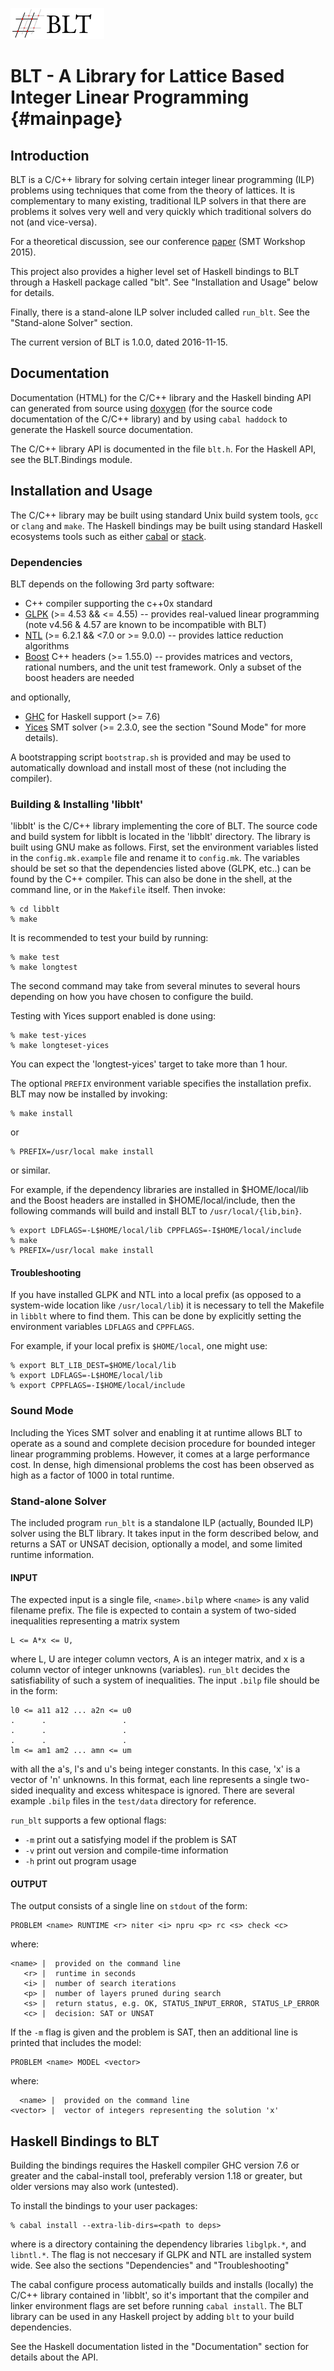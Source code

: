 ![BLT logo](doc/blt_logo.png)

# BLT - A Library for Lattice Based Integer Linear Programming  {#mainpage}

## Introduction

BLT is a C/C++ library for solving certain integer linear programming (ILP)
problems using techniques that come from the theory of lattices. It is
complementary to many existing, traditional ILP solvers in that there are
problems it solves very well and very quickly which traditional solvers do not
(and vice-versa).

For a theoretical discussion, see our conference [paper] (SMT Workshop 2015).

This project also provides a higher level set of Haskell bindings to BLT
through a Haskell package called "blt". See "Installation and Usage" below for
details.

Finally, there is a stand-alone ILP solver included called `run_blt`. See
the "Stand-alone Solver" section.

The current version of BLT is 1.0.0, dated 2016-11-15.


## Documentation

Documentation (HTML) for the C/C++ library and the Haskell binding API can
generated from source using [doxygen](http://www.stack.nl/~dimitri/doxygen/)
(for the source code documentation of the C/C++ library) and by using `cabal
haddock` to generate the Haskell source documentation.

The C/C++ library API is documented in the file `blt.h`. For the Haskell API,
see the BLT.Bindings module.


## Installation and Usage

The C/C++ library may be built using standard Unix build system tools,
`gcc` or `clang` and `make`. The Haskell bindings may be built using standard
Haskell ecosystems tools such as either [cabal] or [stack].


### Dependencies

BLT depends on the following 3rd party software:

  * C++ compiler supporting the c++0x standard
  * [GLPK]  (>= 4.53 && <= 4.55) -- provides real-valued linear programming
            (note v4.56 & 4.57 are known to be incompatible with BLT)
  * [NTL]   (>= 6.2.1 && <7.0 or >= 9.0.0) -- provides lattice reduction
            algorithms
  * [Boost] C++ headers (>= 1.55.0) -- provides matrices and vectors, rational
            numbers, and the unit test framework. Only a subset of the boost
            headers are needed

and optionally,

  * [GHC]   for Haskell support (>= 7.6)
  * [Yices] SMT solver (>= 2.3.0, see the section "Sound Mode" for more details).


A bootstrapping script `bootstrap.sh` is provided and may be used to
automatically download and install most of these (not including the compiler).


### Building & Installing 'libblt'

'libblt' is the C/C++ library implementing the core of BLT. The source code
and build system for libblt is located in the 'libblt' directory. The library
is built using GNU make as follows. First, set the environment variables
listed in the `config.mk.example` file and rename it to `config.mk`. The
variables should be set so that the dependencies listed above (GLPK, etc..)
can be found by the C++ compiler. This can also be done in the shell, at the
command line, or in the `Makefile` itself. Then invoke:

    % cd libblt
    % make

It is recommended to test your build by running:

    % make test
    % make longtest

The second command may take from several minutes to several hours depending on
how you have chosen to configure the build. 

Testing with Yices support enabled is done using:

    % make test-yices
    % make longteset-yices

You can expect the 'longtest-yices' target to take more than 1 hour.


The optional `PREFIX` environment variable specifies the installation prefix.
BLT may now be installed by invoking:

    % make install

or

    % PREFIX=/usr/local make install

or similar.

For example, if the dependency libraries are installed in $HOME/local/lib and
the Boost headers are installed in $HOME/local/include, then the following
commands will build and install BLT to `/usr/local/{lib,bin}`.

    % export LDFLAGS=-L$HOME/local/lib CPPFLAGS=-I$HOME/local/include
    % make
    % PREFIX=/usr/local make install


#### Troubleshooting

If you have installed GLPK and NTL into a local prefix (as opposed to a
system-wide location like `/usr/local/lib`) it is necessary to tell the
Makefile in `libblt` where to find them. This can be done by
explicitly setting the environment variables `LDFLAGS` and `CPPFLAGS`.

For example, if your local prefix is `$HOME/local`, one might use:

    % export BLT_LIB_DEST=$HOME/local/lib
    % export LDFLAGS=-L$HOME/local/lib
    % export CPPFLAGS=-I$HOME/local/include


### Sound Mode

Including the Yices SMT solver and enabling it at runtime allows BLT to
operate as a sound and complete decision procedure for bounded integer linear
programming problems. However, it comes at a large performance cost. In dense,
high dimensional problems the cost has been observed as high as a factor of
1000 in total runtime.


### Stand-alone Solver

The included program `run_blt` is a standalone ILP (actually, Bounded ILP)
solver using the BLT library. It takes input in the form described below, and
returns a SAT or UNSAT decision, optionally a model, and some limited runtime
information.


#### INPUT

The expected input is a single file, `<name>.bilp` where `<name>` is any valid
filename prefix. The file is expected to contain a system of two-sided
inequalities representing a matrix system

    L <= A*x <= U,

where L, U are integer column vectors, A is an integer matrix, and x is a
column vector of integer unknowns (variables). `run_blt` decides the
satisfiability of such a system of inequalities. The input `.bilp` file should
be in the form:

    l0 <= a11 a12 ... a2n <= u0
    .      .                 .
    .      .                 .
    .      .                 .
    lm <= am1 am2 ... amn <= um

with all the a's, l's and u's being integer constants. In this case, 'x' is a
vector of 'n' unknowns. In this format, each line represents a single
two-sided inequality and excess whitespace is ignored. There are several
example `.bilp` files in the `test/data` directory for reference.

`run_blt` supports a few optional flags:

 * `-m` print out a satisfying model if the problem is SAT
 * `-v` print out version and compile-time information
 * `-h` print out program usage

#### OUTPUT

The output consists of a single line on `stdout` of the form:

    PROBLEM <name> RUNTIME <r> niter <i> npru <p> rc <s> check <c>

where:

    <name> |  provided on the command line
       <r> |  runtime in seconds
       <i> |  number of search iterations
       <p> |  number of layers pruned during search
       <s> |  return status, e.g. OK, STATUS_INPUT_ERROR, STATUS_LP_ERROR
       <c> |  decision: SAT or UNSAT

If the `-m` flag is given and the problem is SAT, then an additional line is
printed that includes the model:

    PROBLEM <name> MODEL <vector>

where:

      <name> |  provided on the command line
    <vector> |  vector of integers representing the solution 'x'



## Haskell Bindings to BLT

Building the bindings requires the Haskell compiler GHC version 7.6 or
greater and the cabal-install tool, preferably version 1.18 or greater, but
older versions may also work (untested).

To install the bindings to your user packages:

    % cabal install --extra-lib-dirs=<path to deps>

where <path to deps> is a directory containing the dependency libraries
`libglpk.*`, and `libntl.*`. The flag is not neccesary if GLPK and NTL are
installed system wide. See also the sections "Dependencies" and "Troubleshooting" 

The cabal configure process automatically builds and installs (locally) the
C/C++ library contained in 'libblt', so it's important that the compiler and
linker environment flags are set before running `cabal install`.  The BLT
library can be used in any Haskell project by adding `blt` to your build
dependencies.

See the Haskell documentation listed in the "Documentation" section for
details about the API.



[paper]: http://smt2015.csl.sri.com/wp-content/uploads/2015/06/2015-Hendrix-Jones-Bounded-Integer-Linear-Constraint-Solving-via-Lattice-Search.pdf
[GHC]: https://www.haskell.org/ghc/
[GLPK]: https://www.gnu.org/software/glpk/
[NTL]: http://www.shoup.net/ntl/
[Boost]: http://www.boost.org/
[Cabal]: https://www.haskell.org/cabal/
[stack]: http://docs.haskellstack.org/en/stable/README
[Yices]: http://yices.csl.sri.com/
